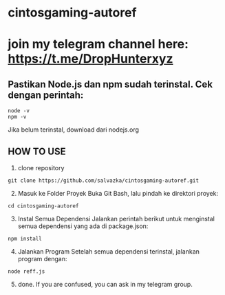 # cintosgaming-autoref
# join my telegram channel here: https://t.me/DropHunterxyz
## Pastikan Node.js dan npm sudah terinstal. Cek dengan perintah:
```
node -v
npm -v
```
Jika belum terinstal, download dari nodejs.org
## HOW TO USE
1. clone repository
```
git clone https://github.com/salvazka/cintosgaming-autoref.git
```
2. Masuk ke Folder Proyek
Buka Git Bash, lalu pindah ke direktori proyek:
```
cd cintosgaming-autoref
```
3. Instal Semua Dependensi
Jalankan perintah berikut untuk menginstal semua dependensi yang ada di package.json:
```
npm install
```
4. Jalankan Program
Setelah semua dependensi terinstal, jalankan program dengan:
```
node reff.js
```
5. done. If you are confused, you can ask in my telegram group.
